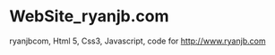 WebSite_ryanjb.com
==================

ryanjbcom, Html 5, Css3, Javascript, code for http://www.ryanjb.com


<!--  Copyright February 28th, 2011. Ryan Bridglal, Ryanjb.com, Ryanjb.com G & E,
 RyanJB.com Games and Entertainment. This source code began development during the
  initiation of HTML 5 in January, 2011 and was completed in February, 2011.  --> 
